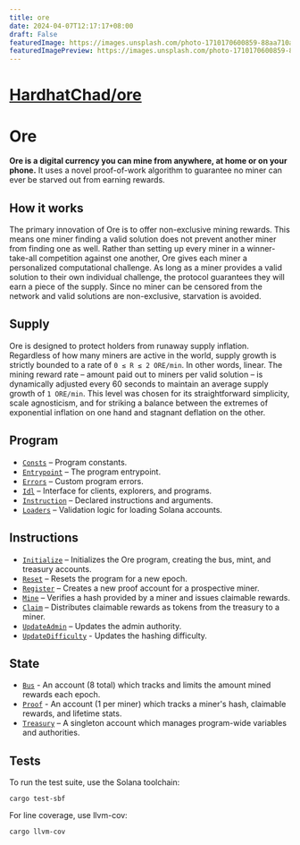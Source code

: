 ```yaml
---
title: ore
date: 2024-04-07T12:17:17+08:00
draft: False
featuredImage: https://images.unsplash.com/photo-1710170600859-88aa710aefc1?ixid=M3w0NjAwMjJ8MHwxfHJhbmRvbXx8fHx8fHx8fDE3MTI0NjM0MTF8&ixlib=rb-4.0.3
featuredImagePreview: https://images.unsplash.com/photo-1710170600859-88aa710aefc1?ixid=M3w0NjAwMjJ8MHwxfHJhbmRvbXx8fHx8fHx8fDE3MTI0NjM0MTF8&ixlib=rb-4.0.3
---
```


# [HardhatChad/ore](https://github.com/HardhatChad/ore)

# Ore

**Ore is a digital currency you can mine from anywhere, at home or on your phone.** It uses a novel proof-of-work algorithm to guarantee no miner can ever be starved out from earning rewards. 


## How it works

The primary innovation of Ore is to offer non-exclusive mining rewards. This means one miner finding a valid solution does not prevent another miner from finding one as well. Rather than setting up every miner in a winner-take-all competition against one another, Ore gives each miner a personalized computational challenge. As long as a miner provides a valid solution to their own individual challenge, the protocol guarantees they will earn a piece of the supply. Since no miner can be censored from the network and valid solutions are non-exclusive, starvation is avoided.


## Supply

Ore is designed to protect holders from runaway supply inflation. Regardless of how many miners are active in the world, supply growth is strictly bounded to a rate of `0 ≤ R ≤ 2 ORE/min`. In other words, linear. The mining reward rate – amount paid out to miners per valid solution – is dynamically adjusted every 60 seconds to maintain an average supply growth of `1 ORE/min`. This level was chosen for its straightforward simplicity, scale agnosticism, and for striking a balance between the extremes of exponential inflation on one hand and stagnant deflation on the other.


## Program
- [`Consts`](src/consts.rs) – Program constants.
- [`Entrypoint`](src/lib.rs) – The program entrypoint.
- [`Errors`](src/error.rs) – Custom program errors.
- [`Idl`](idl/ore.json) – Interface for clients, explorers, and programs.
- [`Instruction`](src/instruction.rs) – Declared instructions and arguments.
- [`Loaders`](src/loaders.rs) – Validation logic for loading Solana accounts.


## Instructions
- [`Initialize`](src/processor/initialize.rs) – Initializes the Ore program, creating the bus, mint, and treasury accounts.
- [`Reset`](src/processor/reset.rs) – Resets the program for a new epoch.
- [`Register`](src/processor/register.rs) – Creates a new proof account for a prospective miner.
- [`Mine`](src/processor/mine.rs) – Verifies a hash provided by a miner and issues claimable rewards.
- [`Claim`](src/processor/claim.rs) – Distributes claimable rewards as tokens from the treasury to a miner.
- [`UpdateAdmin`](src/processor/update_admin.rs) – Updates the admin authority.
- [`UpdateDifficulty`](src/processor/update_difficulty.rs) - Updates the hashing difficulty.


## State
 - [`Bus`](src/state/bus.rs) - An account (8 total) which tracks and limits the amount mined rewards each epoch.
 - [`Proof`](src/state/proof.rs) - An account (1 per miner) which tracks a miner's hash, claimable rewards, and lifetime stats.
 - [`Treasury`](src/state/treasury.rs) – A singleton account which manages program-wide variables and authorities.


## Tests

To run the test suite, use the Solana toolchain: 

```
cargo test-sbf
```

For line coverage, use llvm-cov:

```
cargo llvm-cov
```
